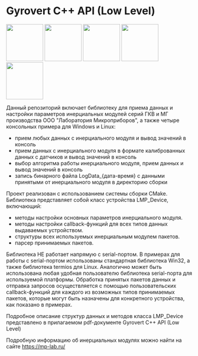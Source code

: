 # Gyrovert C++ API (Low Level)

<img src="https://mp-lab.ru/wp-content/uploads/2020/07/vid-1-gkv-11-e1611912314731.png" width="100" height="100"> <img src="https://mp-lab.ru/wp-content/uploads/2022/03/-10.169-e1648714073836.jpg" width="100" height="100"> <img src="https://mp-lab.ru/wp-content/uploads/2021/08/%D0%9C%D0%93-1-1024x1024.png" width="100" height="100"> <img src="https://mp-lab.ru/wp-content/uploads/2022/04/%D0%93%D0%9A%D0%92-6-1-1024x1024.png" width="100" height="100"> 
<img src="https://mp-lab.ru/wp-content/uploads/2022/03/IMG_20220422_125424-1024x1024.png" width="100" height="100">




Данный репозиторий включает библиотеку для приема данных и настройки параметров инерциальных модулей серий ГКВ и МГ производства ООО "Лаборатория Микроприборов", а также четыре консольных примера для Windows и Linux:

- прием любых данных с инерциального модуля и вывод значений в консоль
- прием данных с инерциального модуля в формате калиброванных данных с датчиков и вывод значений в консоль
- выбор алгоритма работы инерциального модуля, прием данных и вывод значений в консоль 
- запись бинарного файла LogData_{дата-время} с данными принятыми от инерциального модуля в директорию сборки

Проект реализован с использованием системы сборки CMake. Библиотека представляет собой класс устройства LMP_Device, включающий:

- методы настройки основных параметров инерциального модуля.
- методы настройки callback-функций для всех типов данных выдаваемых устройством.
- структуры всех используемых инерциальным модулем пакетов.
- парсер принимаемых пакетов.

Библиотека НЕ работает напрямую с serial-портом. В примерах для работы с serial-портом использованы стандартная библиотека Win32, а также библиотека termios для Linux. Аналогично может быть использована любая удобная пользователю библиотека serial-порта для используемой платформы. Обработка принятых пакетов данных и отправка запросов осуществляется с помощью пользовательских callback-функций для каждого из возможных типов принимаемых пакетов, которые могут быть назначены для конкретного устройства, как показано в примерах.

Подробное описание структур данных и методов класса LMP_Device представлено в прилагаемом pdf-документе Gyrovert C++ API (Low Level)

Подробную информацию об инерциальных модулях можно найти на сайте https://mp-lab.ru/
